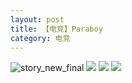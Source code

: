 ```yaml
---
layout: post
title: 【电竞】Paraboy
category: 电竞
---
```

![story_new_final](http://sfwz6si9l.hd-bkt.clouddn.com/img/story_new_final_0322.png)
![](http://sfwz1kj5p.hd-bkt.clouddn.com/img/pel-paraboy-220530-1.jpg)
![](http://sfwz1kj5p.hd-bkt.clouddn.com/img/pel-paraboy-220530-2.jpg)
![](http://sfwz1kj5p.hd-bkt.clouddn.com/img/pel-paraboy-220530-3.jpg)